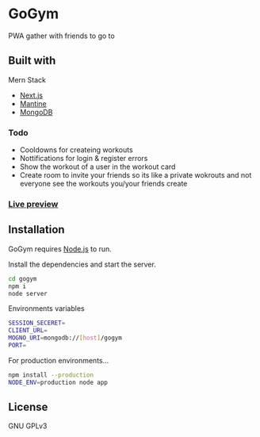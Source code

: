 # GoGym
PWA gather with friends to go to 

## Built with
Mern Stack
- [Next.js](https://nextjs.org/)
- [Mantine](https://mantine.dev/)
- [MongoDB](https://mongodb.com)

### Todo
- Cooldowns for createing workouts
- Nottifications for login & register errors
- Show the workout of a user in the workout card
- Create room to invite your friends so its like a private wokrouts and not everyone see the workouts you/your friends create

### [Live preview](https://gogym.faiman.studio)

## Installation

GoGym requires [Node.js](https://nodejs.org/) to run.

Install the dependencies and start the server.

```sh
cd gogym
npm i
node server
```

Environments variables
```sh
SESSION_SECERET=
CLIENT_URL=
MOGNO_URI=mongodb://[host]/gogym
PORT=
```

For production environments...

```sh
npm install --production
NODE_ENV=production node app
```

## License

GNU GPLv3

